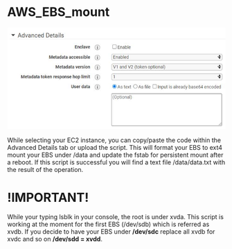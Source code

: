 # AWS_EBS_mount

![alt text](https://raw.githubusercontent.com/MF1986/AWS_EBS_mount/main/advanced_details.jpg)

While selecting your EC2 instance, you can copy/paste the code within the Advanced Details tab or upload the script.
This will format your EBS to ext4 mount your EBS under /data and update the fstab for persistent mount after a reboot.
If this script is successful you will find a text file /data/data.txt with the result of the operation.

# !IMPORTANT!
While your typing lsblk in your console, the root is under xvda.
This script is working at the moment for the first EBS (/dev/sdb) which is referred as xvdb.
If you decide to have your EBS under **/dev/sdc** replace all xvdb for xvdc and so on **/dev/sdd = xvdd**.
